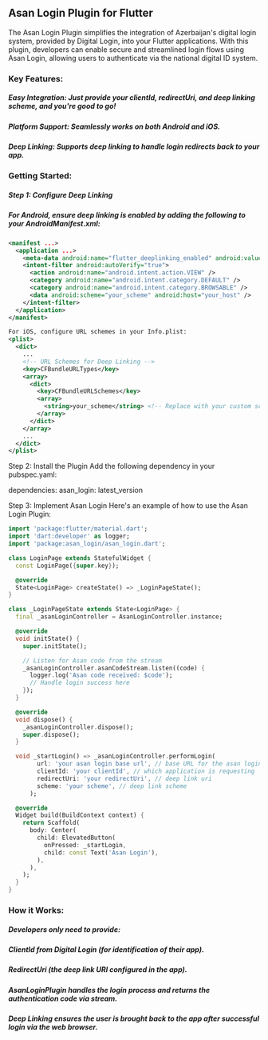 ## Asan Login Plugin for Flutter
The Asan Login Plugin simplifies the integration of Azerbaijan's digital login system, provided by Digital Login, into your Flutter applications. With this plugin, developers can enable secure and streamlined login flows using Asan Login, allowing users to authenticate via the national digital ID system.

### Key Features:
##### Easy Integration: Just provide your clientId, redirectUri, and deep linking scheme, and you're good to go!
##### Platform Support: Seamlessly works on both Android and iOS.
##### Deep Linking: Supports deep linking to handle login redirects back to your app.
### Getting Started:
##### Step 1: Configure Deep Linking
##### For Android, ensure deep linking is enabled by adding the following to your AndroidManifest.xml:
```xml
<manifest ...>
  <application ...>
    <meta-data android:name="flutter_deeplinking_enabled" android:value="true" />
    <intent-filter android:autoVerify="true">
      <action android:name="android.intent.action.VIEW" />
      <category android:name="android.intent.category.DEFAULT" />
      <category android:name="android.intent.category.BROWSABLE" />
      <data android:scheme="your_scheme" android:host="your_host" />
    </intent-filter>
  </application>
</manifest>
```
```xml
For iOS, configure URL schemes in your Info.plist:
<plist>
  <dict>
    ...
    <!-- URL Schemes for Deep Linking -->
    <key>CFBundleURLTypes</key>
    <array>
      <dict>
        <key>CFBundleURLSchemes</key>
        <array>
          <string>your_scheme</string> <!-- Replace with your custom scheme -->
        </array>
      </dict>
    </array>
    ...
  </dict>
</plist>
```

Step 2: Install the Plugin
Add the following dependency in your pubspec.yaml:

dependencies:
  asan_login: latest_version
  
Step 3: Implement Asan Login
Here's an example of how to use the Asan Login Plugin:
```dart
import 'package:flutter/material.dart';
import 'dart:developer' as logger;
import 'package:asan_login/asan_login.dart';

class LoginPage extends StatefulWidget {
  const LoginPage({super.key});

  @override
  State<LoginPage> createState() => _LoginPageState();
}

class _LoginPageState extends State<LoginPage> {
  final _asanLoginController = AsanLoginController.instance;

  @override
  void initState() {
    super.initState();

    // Listen for Asan code from the stream
    _asanLoginController.asanCodeStream.listen((code) {
      logger.log('Asan code received: $code');
      // Handle login success here
    });
  }

  @override
  void dispose() {
    _asanLoginController.dispose();
    super.dispose();
  }

  void _startLogin() => _asanLoginController.performLogin(
        url: 'your asan login base url', // base URL for the asan login
        clientId: 'your clientId', // which application is requesting
        redirectUri: 'your redirectUri', // deep link uri
        scheme: 'your scheme', // deep link scheme
      );

  @override
  Widget build(BuildContext context) {
    return Scaffold(
      body: Center(
        child: ElevatedButton(
          onPressed: _startLogin,
          child: const Text('Asan Login'),
        ),
      ),
    );
  }
}
```

### How it Works:
##### Developers only need to provide:
##### ClientId from Digital Login (for identification of their app).
##### RedirectUri (the deep link URI configured in the app).
##### AsanLoginPlugin handles the login process and returns the authentication code via stream.
##### Deep Linking ensures the user is brought back to the app after successful login via the web browser.
